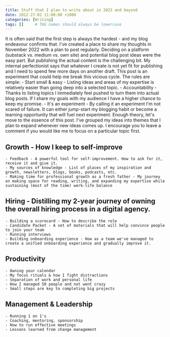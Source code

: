 ```yaml
---
title: Stuff that I plan to write about in 2023 and beyond
date: 2022-27-02 11:00:00 +1000
categories: [Writing]
tags: []     # TAG names should always be lowercase
---
```


It is often said that the first step is always the hardest - and my blog endeavour confirms that. I've created a place to share my thoughts in November 2022 with a plan to post regularly. Deciding on a platform (substack vs. medium vs. own site) and potential blog post ideas were the easy part. But publishing the actual content is the challenging bit. My internal perfectionist says that whatever I create is not yet fit for publishing and I need to spend few more days on another draft.
This post is an experiment that could help me break this vicious cycle. The rules are simple:
	- Start small & easy - Listing ideas and areas of my expertise is relatively easier than going deep into a selected topic.
	- Accountability - Thanks to listing topics I immediately feel pushed to turn them into actual blog posts. If I share my goals with my audience I have a higher chance to keep my promise.
	- It's an experiment - By calling it an experiment I'm not scared of failure. It can either jump-start my blogging habit or become a learning opportunity that will fuel next experiment.
Enough theory, let's move to the essence of this post. I've grouped my ideas into themes that I plan to expand whenever new ideas comes up. I encourage you to leave a comment if you would like me to focus on a particular topic first.
## Growth - How I keep to self-improve
	- Feedback - A powerful tool for self-improvement. How to ask for it, receive it and give it.
	- My sources of knowledge - List of places of my inspiration and growth, newsletters, blogs, books, podcasts, etc.
	- Making time for professional growth as a fresh father - My journey on making space for reading, writing, and expanding my expertise while sustaining (most of the time) work-life balance
## Hiring - Distilling my 2-year journey of owning the overall hiring process in a digital agency.
	- Building a scorecard - How to describe the role
	- Candidate Packet - A set of materials that will help convince people to join your team
	- Running interviews
	- Building onboarding experience - How as a team we've managed to create a unified onboarding experience and gradually improve it.
## Productivity
	- Owning your calendar
	- My focus rituals & how I fight distractions
	- Separation of work and personal life
	- How I managed 50 people and not went crazy
	- Small steps are key to completing big projects
## Management & Leadership
	- Running 1 on 1's
	- Coaching, mentoring, sponsorship
	- How to run effective meetings
	- Lessons learned from change management